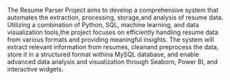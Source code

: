 The Resume Parser Project aims to develop a comprehensive system that automates the extraction, processing, storage,and analysis of resume data.
Utilizing a combination of Python, SQL, machine learning, and data visualization tools,the project focuses on efficiently handling resume data from various formats and providing meaningful insights.
The system will extract relevant information from resumes, cleanand preprocess the data, store it in a structured format withina MySQL database, and enable advanced data analysis and visualization through Seaborn, Power BI, and interactive widgets.
